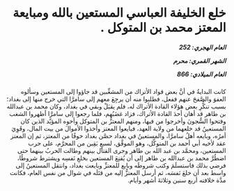 <h1 dir="rtl">خلع الخليفة العباسي المستعين بالله ومبايعة المعتز محمد بن المتوكل .</h1>

<h5 dir="rtl">العام الهجري:  252

الشهر القمري: محرم

العام الميلادي: 866</h5>

<p dir="rtl">كانت البدايةُ في أنَّ بعض قواد الأتراك من المشغِّبين قد جاؤوا إلى المستعين وسألوه العفوَ والصَّفحَ عنهم ففعل، فطلبوا منه أن يرجِعَ معهم إلى سامرَّا التي خرج منها إلى بغداد؛ بسبب تنكُّرِ بعض هؤلاء القادة الأتراك له، فلم يقبَلْ وبقي في بغداد، وكان محمد بن عبدالله بن طاهر قد أهان أحدَ القادة الأتراك، فزاد غضَبُهم، فلما رجعوا إلى سامرَّا أظهروا الشغب وفتحوا السُّجونَ وأخرجوا من فيها، ومنهم المعتزُّ بن المتوكل وأخوه المؤيَّد الذين كان المستعينُ قد خلعهما من ولاية العهد، فبايعوا المعتز وأخذوا الأموالَ من بيت المال، وقَوِيَ أمرُه، وبايعه أهلُ سامرَّا، والمستعينُ في بغداد حصَّن بغداد خوفًا من المعتز، ثم إن المعتز عقد لأخيه أبي أحمد بن المتوكِّل، وهو الموفَّق، لسبعٍ بَقِين من المحرَّم، على حرب المستعين، ومحمَّد بن عبد الله بن طاهر وجرى القتال بينهم وطالت الحربُ بينهما حتى اضطُرَّ محمد بن عبدالله بن طاهر إلى أن يُقنِعَ المستعين بخلعِ نَفسِه ويشترط شروطًا، فرضي بذلك فاستسلَمَ وكتب شروطَه وبايع للمعتزِّ وبايعت بغداد، وانتقل المستعينُ إلى واسط بعد أن خلعَ نَفسَه، ثم أرسل المعتزُّ إليه من قتَلَه في شوال من نفس العام، فكانت مدَّة خلافته أربع سنين وثلاثةَ أشهر وأيام.</p></br>
